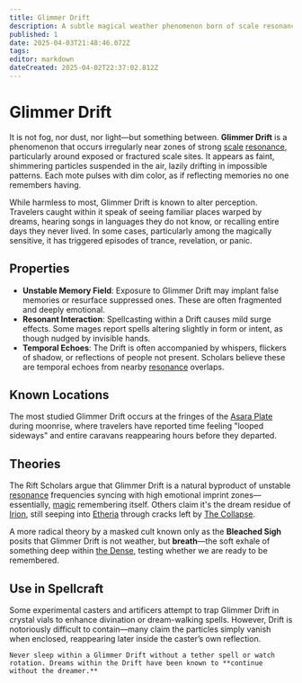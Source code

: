 ```yaml
---
title: Glimmer Drift
description: A subtle magical weather phenomenon born of scale resonance.
published: 1
date: 2025-04-03T21:48:46.072Z
tags: 
editor: markdown
dateCreated: 2025-04-02T22:37:02.812Z
---
```


# Glimmer Drift

It is not fog, nor dust, nor light—but something between. **Glimmer Drift** is a phenomenon that occurs irregularly near zones of strong [scale](/location/scale.md) [resonance](/structure/mechanic/resonance.md), particularly around exposed or fractured scale sites. It appears as faint, shimmering particles suspended in the air, lazily drifting in impossible patterns. Each mote pulses with dim color, as if reflecting memories no one remembers having.

While harmless to most, Glimmer Drift is known to alter perception. Travelers caught within it speak of seeing familiar places warped by dreams, hearing songs in languages they do not know, or recalling entire days they never lived. In some cases, particularly among the magically sensitive, it has triggered episodes of trance, revelation, or panic.

## Properties

- **Unstable Memory Field**: Exposure to Glimmer Drift may implant false memories or resurface suppressed ones. These are often fragmented and deeply emotional.
- **Resonant Interaction**: Spellcasting within a Drift causes mild surge effects. Some mages report spells altering slightly in form or intent, as though nudged by invisible hands.
- **Temporal Echoes**: The Drift is often accompanied by whispers, flickers of shadow, or reflections of people not present. Scholars believe these are temporal echoes from nearby [resonance](/structure/mechanic/resonance.md) overlaps.

## Known Locations

The most studied Glimmer Drift occurs at the fringes of the [Asara Plate](/location/scale/asara-plate.md) during moonrise, where travelers have reported time feeling "looped sideways" and entire caravans reappearing hours before they departed.

## Theories

The Rift Scholars argue that Glimmer Drift is a natural byproduct of unstable [resonance](/structure/mechanic/resonance.md) frequencies syncing with high emotional imprint zones—essentially, [magic](/structure/mechanic/magic.md) remembering itself. Others claim it's the dream residue of [Irion](/being/deity/irion.md), still seeping into [Etheria](/etheria.md) through cracks left by [The Collapse](/structure/chronological/event/the-collapse.md).

A more radical theory by a masked cult known only as the **Bleached Sigh** posits that Glimmer Drift is not weather, but **breath**—the soft exhale of something deep within [the Dense](/location/plane/the-dense.md), testing whether we are ready to be remembered.

## Use in Spellcraft

Some experimental casters and artificers attempt to trap Glimmer Drift in crystal vials to enhance divination or dream-walking spells. However, Drift is notoriously difficult to contain—many claim the particles simply vanish when enclosed, reappearing later inside the caster’s own reflection.

```{.warning}
Never sleep within a Glimmer Drift without a tether spell or watch rotation. Dreams within the Drift have been known to **continue without the dreamer.**
```
